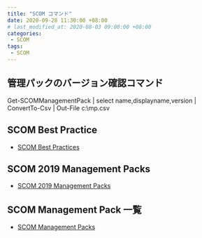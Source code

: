 ```yaml
---
title: "SCOM コマンド"
date: 2020-09-28 11:30:00 +08:00
# last_modified_at: 2020-08-03 09:00:00 +08:00
categories: 
 - SCOM
tags: 
 - SCOM
---
```


## 管理パックのバージョン確認コマンド
Get-SCOMManagementPack | select name,displayname,version | ConvertTo-Csv | Out-File c:\mp.csv

## SCOM Best Practice
+ [SCOM Best Practices](https://social.technet.microsoft.com/wiki/contents/articles/53440.scom-best-practices.aspx)

## SCOM 2019 Management Packs
+ [SCOM 2019 Management Packs](https://social.technet.microsoft.com/wiki/contents/articles/52876.scom-2019-management-packs.aspx)

## SCOM Management Pack 一覧
+ [SCOM Management Packs](https://social.technet.microsoft.com/wiki/contents/articles/16174.microsoft-management-packs.aspx)
